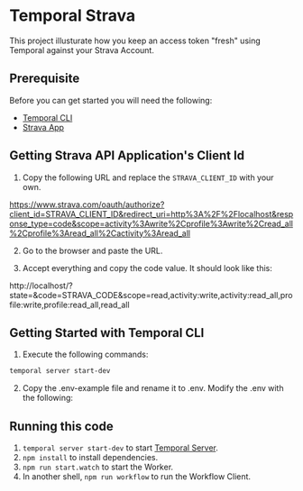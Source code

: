 # Temporal Strava

This project illusturate how you keep an access token "fresh" using Temporal against your Strava Account.

## Prerequisite

Before you can get started you will need the following:

- [Temporal CLI](https://github.com/temporalio/cli)
- [Strava App](https://www.strava.com/settings/api)

## Getting Strava API Application's Client Id

1. Copy the following URL and replace the `STRAVA_CLIENT_ID` with your own.

https://www.strava.com/oauth/authorize?client_id=STRAVA_CLIENT_ID&redirect_uri=http%3A%2F%2Flocalhost&response_type=code&scope=activity%3Awrite%2Cprofile%3Awrite%2Cread_all%2Cprofile%3Aread_all%2Cactivity%3Aread_all

2. Go to the browser and paste the URL.

3. Accept everything and copy the code value. It should look like this:

http://localhost/?state=&code=STRAVA_CODE&scope=read,activity:write,activity:read_all,profile:write,profile:read_all,read_all

## Getting Started with Temporal CLI

1. Execute the following commands:

```sh
temporal server start-dev
```

2. Copy the .env-example file and rename it to .env. Modify the .env with the following:

## Running this code

1. `temporal server start-dev` to start [Temporal Server](https://github.com/temporalio/cli/#installation).
1. `npm install` to install dependencies.
1. `npm run start.watch` to start the Worker.
2. In another shell, `npm run workflow` to run the Workflow Client.
